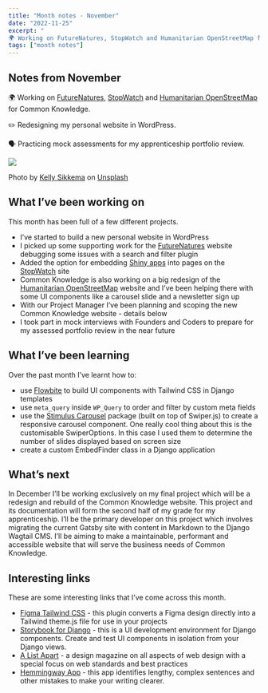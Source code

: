 ```yaml
---
title: "Month notes - November"
date: "2022-11-25"
excerpt: "
🌍 Working on FutureNatures, StopWatch and Humanitarian OpenStreetMap for Common Knowledge."
tags: ["month notes"]
---
```


<article>

<h1> Notes from November </h1>

🌍 Working on [FutureNatures](https://futurenatures.org/), [StopWatch](https://www.stop-watch.org/) and [Humanitarian OpenStreetMap](https://www.hotosm.org/) for Common Knowledge.

✏️ Redesigning my personal website in WordPress.

🗣 Practicing mock assessments for my apprenticeship portfolio review.

![](https://images.unsplash.com/photo-1586892477838-2b96e85e0f96?ixlib=rb-4.0.3&ixid=MnwxMjA3fDB8MHxwaG90by1wYWdlfHx8fGVufDB8fHx8&auto=format&fit=crop&w=1718&q=80)

Photo by <a href="https://unsplash.com/@kellysikkema?utm_source=unsplash&utm_medium=referral&utm_content=creditCopyText">Kelly Sikkema</a> on <a href="https://unsplash.com/s/photos/agile?utm_source=unsplash&utm_medium=referral&utm_content=creditCopyText">Unsplash</a>

<h2> What I’ve been working on </h2>

This month has been full of a few different projects.

- I’ve started to build a new personal website in WordPress
- I picked up some supporting work for the [FutureNatures](https://futurenatures.org/) website debugging some issues with a search and filter plugin
- Added the option for embedding [Shiny apps](https://www.shinyapps.io/) into pages on the [StopWatch](https://www.stop-watch.org/) site
- Common Knowledge is also working on a big redesign of the [Humanitarian OpenStreetMap](https://www.hotosm.org/) website and I’ve been helping there with some UI components like a carousel slide and a newsletter sign up
- With our Project Manager I’ve been planning and scoping the new Common Knowledge website - details below
- I took part in mock interviews with Founders and Coders to prepare for my assessed portfolio review in the near future

<h2> What I’ve been learning </h2>

Over the past month I’ve learnt how to:

- use [Flowbite](https://flowbite.com/) to build UI components with Tailwind CSS in Django templates
- use `meta_query` inside `WP_Query` to order and filter by custom meta fields
- use the [Stimulus Carousel](https://stimulus-carousel.stimulus-components.com/) package (built on top of Swiper.js) to create a responsive carousel component. One really cool thing about this is the customisable SwiperOptions. In this case I used them to determine the number of slides displayed based on screen size
- create a custom EmbedFinder class in a Django application

<h2> What’s next </h2>

In December I’ll be working exclusively on my final project which will be a redesign and rebuild of the Common Knowledge website. This project and its documentation will form the second half of my grade for my apprenticeship. I’ll be the primary developer on this project which involves migrating the current Gatsby site with content in Markdown to the Django Wagtail CMS.
I’ll be aiming to make a maintainable, performant and accessible website that will serve the business needs of Common Knowledge.

<h2> Interesting links </h2>

These are some interesting links that I’ve come across this month.

- [Figma Tailwind CSS](https://www.figma.com/community/plugin/785619431629077634) - this plugin converts a Figma design directly into a Tailwind theme.js file for use in your projects
- [Storybook for Django](https://www.npmjs.com/package/storybook-django) - this is a UI development environment for Django components. Create and test UI components in isolation from your Django views.
- [A List Apart](https://alistapart.com/) - a design magazine on all aspects of web design with a special focus on web standards and best practices
- [Hemmingway App](https://hemingwayapp.com/) - this app identifies lengthy, complex sentences and other mistakes to make your writing clearer.
</article>
